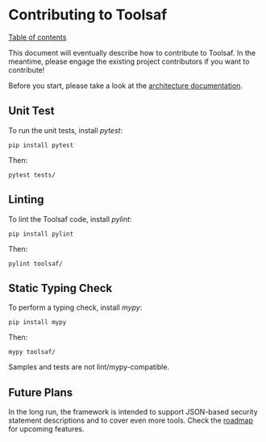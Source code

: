 # Contributing to Toolsaf

[Table of contents](README.md)

This document will eventually describe how to contribute to Toolsaf.
In the meantime, please engage the existing project contributors if you want to contribute!

Before you start, please take a look at the [architecture documentation](architecture/README.md).

## Unit Test
To run the unit tests, install _pytest_:
```shell
pip install pytest
```
Then:
```shell
pytest tests/
```

## Linting
To lint the Toolsaf code, install _pylint_:
```shell
pip install pylint
```
Then:
```shell
pylint toolsaf/
```

## Static Typing Check
To perform a typing check, install _mypy_:
```shell
pip install mypy
```
Then:
```shell
mypy toolsaf/
```

Samples and tests are not lint/mypy-compatible.

## Future Plans

In the long run, the framework is intended to support JSON-based security statement descriptions and to cover even more tools. Check the [roadmap](Roadmap.md) for upcoming features.